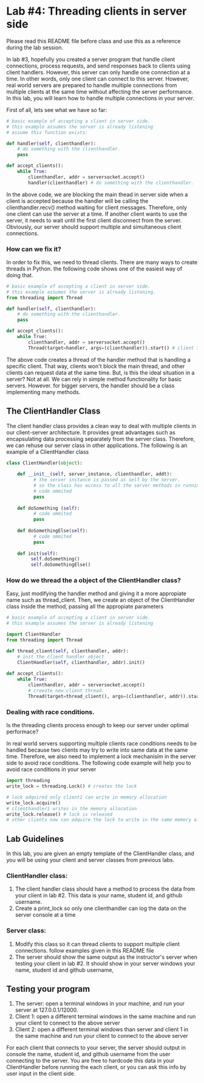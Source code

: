 # Lab #4: Threading clients in server side 

Please read this README file before class and use this as a reference during the lab session. 

In lab #3, hopefully you created a server program that handle client connections, process requests, and 
send responses back to clients using client handlers. However, this server can only handle one connection
at a time. In other words, only one client can connect to this server. However, real world servers are 
prepared to handle multiple connections from multiple clients at the same time without affecting the server
performance. In this lab, you will learn how to handle multiple connections in your server. 

First of all, lets see what we have so far: 

```python
# basic example of accepting a client in server side.
# this example assumes the server is already listening
# assume this function exists:

def handler(self, clienthandler):
    # do something with the clienthandler.
    pass

def accept_clients():
    while True:
        clienthandler, addr = serversocket.accept() 
        handler(clienthandler) # do something with the clienthandler. 
```
In the above code, we are blocking the main thead in server side when a client is accepted because the 
handler will be calling the clienthandler.recv() method waiting for client messages. Therefore, only one 
client can use the server at a time. If another client wants to use the server, it needs to wait until the
first client disconnect from the server. Obviously, our server should support multiple and simultaneous
client connections. 

### How can we fix it? 

In order to fix this, we need to thread clients. There are many ways to create threads in Python. 
the following code shows one of the easiest way of doing that. 

```python
# basic example of accepting a client in server side.
# this example assumes the server is already listening. 
from threading import Thread

def handler(self, clienthandler):
    # do something with the clienthandler.
    pass

def accept_clients():
    while True:
        clienthandler, addr = serversocket.accept()
        Thread(target=handler, args=(clienthandler)).start() # client thread started   
```

The above code creates a thread of the handler method that is handling a specific client. That way, clients
won't block the main thread, and other clients can request data at the same time. But, is this the ideal 
situation in a server? Not at all. We can rely in simple method functionality for basic servers. However. 
for bigger servers, the handler should be a class implementing many methods. 

## The ClientHandler Class 

The client handler class provides a clean way to deal with multiple clients in our client-server architecture.
It provides great advantages such as encapsulating data processing separately from the server class. Therefore, 
we can rehuse our server class in other applications. The following is an example of a ClientHandler class

```python
class ClientHandler(object):
 
    def __init__(self, server_instance, clienthandler, addt):
          # the server instance is passed as self by the server. 
          # so the class has access to all the server methods in running time
          # code ommited
          pass
   
    def doSomething (self):
          # code ommited 
          pass
    
    def doSomethingElse(self):
          # code ommited
          pass
    
    def init(self):
         self.doSomething()
         self.doSomethingElse()

```

### How do we thread the a object of the ClientHandler class?

Easy, just modifying the handler method and giving it a more appropiate name such as thread_client. Then, we
create an object of the ClientHandler class inside the method, passing all the appropiate parameters 

```python
# basic example of accepting a client in server side.
# this example assumes the server is already listening

import ClientHandler 
from threading import Thread

def thread_client(self, clienthandler, addr):
    # init the client handler object
    ClientHandler(self, clienthandler, addr).init()
   
def accept_clients():
    while True:
        clienthandler, addr = serversocket.accept() 
        # creeate new client thread. 
        Thread(target=thread_client(), args=(clienthandler, addr)).start() 
```

### Dealing with race conditions. 

Is the threading clients process enough to keep our server under optimal performace? 

In real world servers supporting multiple clients race conditions needs to be handled because two clients
may try to write into same data at the same time. Therefore, we also need to implement a lock mechanisim in 
the server side to avoid race conditions. The following code example will help you to avoid race conditions in 
your server

```python
import threading
write_lock = threading.Lock() # creates the lock

# lock adquired only client1 can write in memory allocation
write_lock.acquire() 
# clienthandler1 writes in the memory allocation
write_lock.release() # lock is released
# other clients now can adquire the lock to write in the same memory allocation. 
```

## Lab Guidelines 

In this lab, you are given an empty template of the ClientHandler class, and you will be using your client
and server classes from previous labs.

### ClientHandler class: 
1. The client handler class should have a method to process the data from your client in lab #2. This data is
your name, student id, and github username.
2. Create a print_lock so only one clienthandler can log the data on the server console at a time

### Server class: 
1. Modify this class so it can thread clients to support multiple client connections. follow examples given 
in this README file
2. The server should show the same output as the instructor's server when testing your client in lab #2. 
It should show in your server windows your name, student id and github username, 

## Testing your program

1. The server: open a terminal windows in your machine, and run your server at 127.0.0.1/12000. 
2. Client 1: open a different terminal windows in the same machine and run your client to connect to the
above server 
3. Client 2: open a different terminal windows than server and client 1 in the same machine and run your client to connect to the
above server 

For each client that connects to your server, the server should output in console the name, student id, and 
github username from the user connecting to the server. You are free to hardcode this data in your
ClientHandler before running the each client, or you can ask this info by user input in the client side. 








